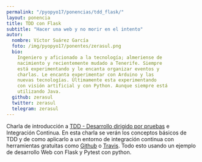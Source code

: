 ```yaml
---
permalink: "/pyopyo17/ponencias/tdd_flask/"
layout: ponencia
title: TDD con Flask
subtitle: "Hacer una web y no morir en el intento"
autor:
  nombre: Víctor Suárez García
  foto: /img/pyopyo17/ponentes/zerasul.png
  bio:
    Ingeniero y aficionado a la tecnología; almeriense de 
    nacimiento y recientemente mudado a Tenerife. Siempre
    está experimentando y le encanta organizar eventos y 
    charlas. Le encanta experimentar con Arduino y las 
    nuevas tecnologías. Últimamente esta experimentando
    con visión artificial y con Python. Aunque siempre está
    utilizando Java.
  github: zerasul
  twitter: zerasul
  telegram: zerasul
---
```


Charla de introducción a [TDD - Desarrollo dirigido por pruebas](https://es.wikipedia.org/wiki/Desarrollo_guiado_por_pruebas) e Integración Continua. En esta charla se verán los conceptos básicos de TDD y de como aplicarlo a un entorno de integración continua con herramientas gratuitas como [Github](https://github.com) o [Travis](https://travis-ci.org/). Todo esto usando un ejemplo de desarrollo Web con Flask y Pytest con python.
